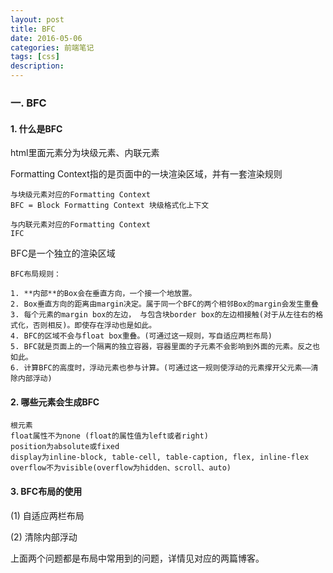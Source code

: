 ```yaml
---
layout: post
title: BFC
date: 2016-05-06
categories: 前端笔记
tags: [css]
description: 
---
```

### 一. BFC

#### 1. 什么是BFC

html里面元素分为块级元素、内联元素

Formatting Context指的是页面中的一块渲染区域，并有一套渲染规则

    与块级元素对应的Formatting Context
    BFC = Block Formatting Context 块级格式化上下文
    
    与内联元素对应的Formatting Context  
    IFC 

BFC是一个独立的渲染区域

    BFC布局规则：
    
    1. **内部**的Box会在垂直方向，一个接一个地放置。
    2. Box垂直方向的距离由margin决定。属于同一个BFC的两个相邻Box的margin会发生重叠
    3. 每个元素的margin box的左边， 与包含块border box的左边相接触(对于从左往右的格式化，否则相反)。即使存在浮动也是如此。
    4. BFC的区域不会与float box重叠。(可通过这一规则，写自适应两栏布局)
    5. BFC就是页面上的一个隔离的独立容器，容器里面的子元素不会影响到外面的元素。反之也如此。
    6. 计算BFC的高度时，浮动元素也参与计算。(可通过这一规则使浮动的元素撑开父元素——清除内部浮动)

#### 2. 哪些元素会生成BFC

    根元素
    float属性不为none (float的属性值为left或者right)
    position为absolute或fixed
    display为inline-block, table-cell, table-caption, flex, inline-flex
    overflow不为visible(overflow为hidden、scroll、auto)

#### 3. BFC布局的使用

(1) 自适应两栏布局

(2) 清除内部浮动

上面两个问题都是布局中常用到的问题，详情见对应的两篇博客。


